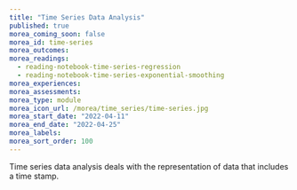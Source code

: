 ```yaml
---
title: "Time Series Data Analysis"
published: true
morea_coming_soon: false
morea_id: time-series
morea_outcomes:
morea_readings:
  - reading-notebook-time-series-regression
  - reading-notebook-time-series-exponential-smoothing
morea_experiences:
morea_assessments:
morea_type: module
morea_icon_url: /morea/time_series/time-series.jpg
morea_start_date: "2022-04-11"
morea_end_date: "2022-04-25"
morea_labels: 
morea_sort_order: 100
---
```


Time series data analysis deals with the representation of data that includes a time stamp.
